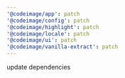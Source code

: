 ```yaml
---
'@codeimage/app': patch
'@codeimage/config': patch
'@codeimage/highlight': patch
'@codeimage/locale': patch
'@codeimage/ui': patch
'@codeimage/vanilla-extract': patch
---
```


update dependencies
